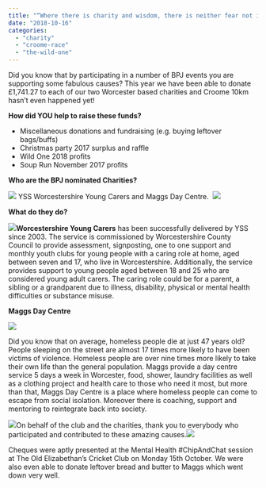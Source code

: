 ```yaml
---
title: "“Where there is charity and wisdom, there is neither fear not ignorance”, Francis of Assisi"
date: "2018-10-16"
categories: 
  - "charity"
  - "croome-race"
  - "the-wild-one"
---
```


Did you know that by participating in a number of BPJ events you are supporting some fabulous causes? This year we have been able to donate £1,741.27 to each of our two Worcester based charities and Croome 10km hasn’t even happened yet!

**How did YOU help to raise these funds?**

- Miscellaneous donations and fundraising (e.g. buying leftover bags/buffs)
- Christmas party 2017 surplus and raffle
- Wild One 2018 profits
- Soup Run November 2017 profits

**Who are the BPJ nominated Charities?**

![](https://bpj.org.uk/wp-content/uploads/2016/09/091916_1039_2016SportsA12.png) YSS Worcestershire Young Carers and Maggs Day Centre.  ![](https://bpj.org.uk/wp-content/uploads/2016/09/091916_1039_2016SportsA11.png)

 **What do they do?**

**![](https://bpj.org.uk/wp-content/uploads/2018/10/YSS-795x401.png)Worcestershire Young Carers** has been successfully delivered by YSS since 2003. The service is commissioned by Worcestershire County Council to provide assessment, signposting, one to one support and monthly youth clubs for young people with a caring role at home, aged between seven and 17, who live in Worcestershire. Additionally, the service provides support to young people aged between 18 and 25 who are considered young adult carers. The caring role could be for a parent, a sibling or a grandparent due to illness, disability, physical or mental health difficulties or substance misuse.

**Maggs Day Centre**

![](https://bpj.org.uk/wp-content/uploads/2018/10/Maggs-795x400.png)

Did you know that on average, homeless people die at just 47 years old? People sleeping on the street are almost 17 times more likely to have been victims of violence. Homeless people are over nine times more likely to take their own life than the general population. Maggs provide a day centre service 5 days a week in Worcester, food, shower, laundry facilities as well as a clothing project and health care to those who need it most, but more than that, Maggs Day Centre is a place where homeless people can come to escape from social isolation. Moreover there is coaching, support and mentoring to reintegrate back into society.

![](https://bpj.org.uk/wp-content/uploads/2018/10/Cheque-2.jpg)On behalf of the club and the charities, thank you to everybody who participated and contributed to these amazing causes.![](https://bpj.org.uk/wp-content/uploads/2018/10/Cheque-1-795x464.jpg)

Cheques were aptly presented at the Mental Health #ChipAndChat session at The Old Elizabethan’s Cricket Club on Monday 15th October. We were also even able to donate leftover bread and butter to Maggs which went down very well.
